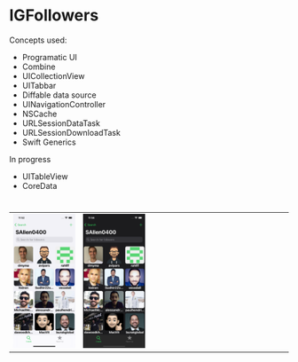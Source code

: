 # IGFollowers

Concepts used:

- Programatic UI
- Combine
- UICollectionView
- UITabbar
- Diffable data source
- UINavigationController
- NSCache
- URLSessionDataTask
- URLSessionDownloadTask
- Swift Generics

In progress

- UITableView
- CoreData

<h1></h1>
<table>
<tr>
<td width="23.2%">
<img src="images/img1.png"></img>
</td>
<td width="23.2%">
<img src="images/img2.png"></img>
</td>
<td width="23.2%">
</td>
<td width="23.2%">

</td>
</tr>
</table>
